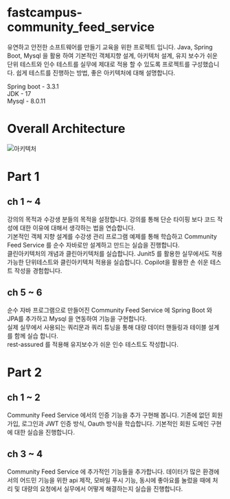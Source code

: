 # fastcampus-community_feed_service

유연하고 안전한 소프트웨어를 만들기 교육을 위한 프로젝트 입니다. Java, Spring Boot, Mysql 을 활용 하여 기본적인 객체지향 설계, 아키텍처 설계, 유지 보수가 쉬운 단위 테스트와 인수 테스트를 실무에 제대로 적용 할 수 있도록 프로젝트를 구성했습니다. 쉽게 테스트를 진행하는 방법, 좋은 아키텍처에 대해 설명합니다.

Spring boot - 3.3.1  
JDK - 17  
Mysql - 8.0.11  

# Overall Architecture

![아키텍처](https://github.com/KanghoLee82/ch1_community_feed_service/assets/170936629/72712b3c-919f-405a-b22b-62ef6582729f)


# Part 1

## ch 1 ~ 4
강의의 목적과 수강생 분들의 목적을 설정합니다. 강의를 통해 단순 타이핑 보다 코드 작성에 대한 이유에 대해서 생각하는 법을 연습합니다.   
기본적인 객체 지향 설계를 수강생 관리 프로그램 예제를 통해 학습하고 Community Feed Service 를 순수 자바로만 설계하고 만드는 실습을 진행합니다.  
클린아키텍처의 개념과 클린아키텍처를 실습합니다. Junit5 를 활용한 실무에서도 적용 가능한 단위테스트와 클린아키텍처 적용을 실습합니다. Copilot을 활용한 손 쉬운 테스트 작성을 경험합니다.

## ch 5 ~ 6
순수 자바 프로그램으로 만들어진 Community Feed Service 에 Spring Boot 와 JPA를 추가하고 Mysql 을 연동하여 기능을 구현합니다.  
실제 실무에서 사용되는 쿼리문과 쿼리 튜닝을 통해 대량 데이터 핸들링과 테이블 설계를 함께 실습 합니다.  
rest-assured 를 적용해 유지보수가 쉬운 인수 테스트도 작성합니다. 

# Part 2
## ch 1 ~ 2
Community Feed Service 에서의 인증 기능을 추가 구현해 봅니다. 기존에 없던 회원가입, 로그인과 JWT 인증 방식, Oauth 방식을 학습합니다. 기본적인 회원 도메인 구현에 대한 실습을 진행합니다.

## ch 3 ~ 4
Community Feed Service 에 추가적인 기능들을 추가합니다. 데이터가 많은 환경에서의 어드민 기능을 위한 api 제작, 모바일 푸시 기능, 동시에 좋아요를 눌렀을 때에 처리 및 대량의 요청에서 실무에서 어떻게 해결하는지 실습을 진행합니다.
